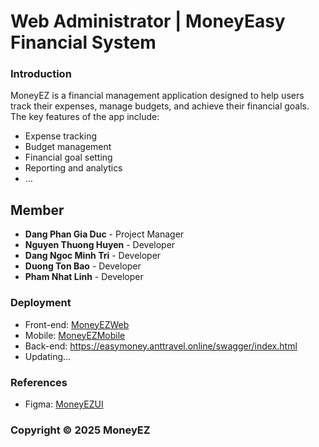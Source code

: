 # Web Administrator | MoneyEasy Financial System

### Introduction

MoneyEZ is a financial management application designed to help users track their expenses, manage budgets, and achieve their financial goals. The key features of the app include:

- Expense tracking
- Budget management
- Financial goal setting
- Reporting and analytics
- ...

## Member

- **Dang Phan Gia Duc** - Project Manager
- **Nguyen Thuong Huyen** - Developer
- **Dang Ngoc Minh Tri** - Developer
- **Duong Ton Bao** - Developer
- **Pham Nhat Linh** - Developer

### Deployment

- Front-end: [MoneyEZWeb](https://moneyez-fuhcm.github.io/moneyez-web)
- Mobile: [MoneyEZMobile](https://drive.google.com/drive/folders/17IxEvarY0fXSZOz3JWJUKUUX-_XxTmfu?usp=sharing)
- Back-end: https://easymoney.anttravel.online/swagger/index.html
- Updating...

### References

- Figma: [MoneyEZUI](https://www.figma.com/design/DYCEzZZarDpHxpyDQs0EMu/EzMoney-Mobile?node-id=0-1&t=HvsNeTC8tnOigdrz-1)

### Copyright © 2025 MoneyEZ
